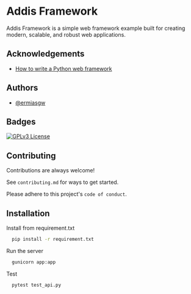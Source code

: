 
# Addis Framework
Addis Framework is a simple web framework example built for creating modern, scalable, and robust web applications.

## Acknowledgements

 - [How to write a Python web framework](https://rahmonov.me/posts/write-python-framework-part-one)
 
## Authors

- [@ermiasgw](https://github.com/ermiasgw)


## Badges
[![GPLv3 License](https://img.shields.io/badge/License-GPL%20v3-yellow.svg)](https://opensource.org/licenses/)


## Contributing

Contributions are always welcome!

See `contributing.md` for ways to get started.

Please adhere to this project's `code of conduct`.


## Installation

Install from requirement.txt

```bash
  pip install -r requirement.txt

```

Run the server

```bash
  gunicorn app:app
```

Test

```bash
  pytest test_api.py
```
    
